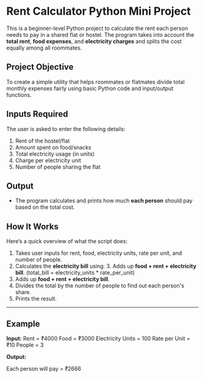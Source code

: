 #  Rent Calculator Python Mini Project

This is a beginner-level Python project to calculate the rent each person needs to pay in a shared flat or hostel. The program takes into account the **total rent**, **food expenses**, and **electricity charges** and splits the cost equally among all roommates.

##  Project Objective

To create a simple utility that helps roommates or flatmates divide total monthly expenses fairly using basic Python code and input/output functions.

##  Inputs Required

The user is asked to enter the following details:

1. Rent of the hostel/flat  
2. Amount spent on food/snacks  
3. Total electricity usage (in units)  
4. Charge per electricity unit  
5. Number of people sharing the flat  

##  Output

- The program calculates and prints how much **each person** should pay based on the total cost.

##  How It Works

Here’s a quick overview of what the script does:

1. Takes user inputs for rent, food, electricity units, rate per unit, and number of people.
2. Calculates the **electricity bill** using:  3. Adds up **food + rent + electricity bill**.
   (total_bill = electricity_units * rate_per_unit)
3. Adds up **food + rent + electricity bill**.
4. Divides the total by the number of people to find out each person's share.
5. Prints the result.

---

## Example

**Input:**
Rent = ₹4000
Food = ₹3000
Electricity Units = 100
Rate per Unit = ₹10
People = 3

**Output:**

Each person will pay = ₹2666



